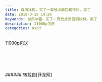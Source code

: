 ```yaml
---
title: 自用冰箱，买了一直放点面包和饮料。卖了
date: 2019-3-10 14:24
keywords: 自用冰箱，买了一直放点面包和饮料。卖了
description: 11000p包送
categories: used
---
```

<td class="t_f" id="postmessage_3195477">

11000p包送<br/>
<img alt="" border="0" class="zoom" data-cf-modified-ca1d676d16f529b592e01d3d-="" file="http://www.flw.ph/data/appbyme/upload/image/201903/10/oMnZdOYIAD6O.jpg" id="aimg_L414P" lazyloadthumb="1" onclick="" onmouseover="" src="http://www.flw.ph/data/appbyme/upload/image/201903/10/oMnZdOYIAD6O.jpg"/><br/>
<br/>
<img alt="" border="0" class="zoom" data-cf-modified-ca1d676d16f529b592e01d3d-="" file="http://www.flw.ph/data/appbyme/upload/image/201903/10/Pfx7HLVKxhnR.jpg" id="aimg_zDV4v" lazyloadthumb="1" onclick="" onmouseover="" src="http://www.flw.ph/data/appbyme/upload/image/201903/10/Pfx7HLVKxhnR.jpg"/><br/>
<br/>
<img alt="" border="0" class="zoom" data-cf-modified-ca1d676d16f529b592e01d3d-="" file="http://www.flw.ph/data/appbyme/upload/image/201903/10/1ggqXyF785qr.jpg" id="aimg_J1dZ5" lazyloadthumb="1" onclick="" onmouseover="" src="http://www.flw.ph/data/appbyme/upload/image/201903/10/1ggqXyF785qr.jpg"/><br/>
<br/>
<img alt="" border="0" class="zoom" data-cf-modified-ca1d676d16f529b592e01d3d-="" file="http://www.flw.ph/data/appbyme/upload/image/201903/10/DRtojZrDvZcm.jpg" id="aimg_pDIB5" lazyloadthumb="1" onclick="" onmouseover="" src="http://www.flw.ph/data/appbyme/upload/image/201903/10/DRtojZrDvZcm.jpg"/><br/>
<br/>
</td>
###### 转载自[菲龙网]